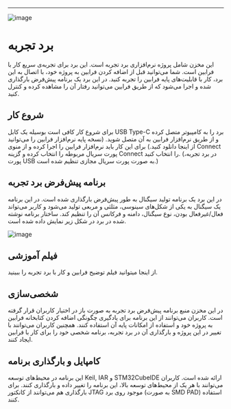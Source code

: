 ---

![image](https://github.com/user-attachments/assets/76127166-9ff9-4339-8715-aa4cfb48417a)


# برد تجربه

این مخزن شامل پروژه نرم‌افزاری برد تجربه است.
این برد برای تجربه‌ی سریع کار با فرابین است. شما می‌توانید قبل از اضافه کردن فرابین به پروژه خود، با اتصال به این برد، کار با قابلیت‌های پایه فرابین را تجربه کنید.
در این برد یک برنامه پیش‌فرض بارگذاری شده و اجرا می‌شود که از طریق فرابین می‌توانید رفتار آن را مشاهده کرده و کنترل کنید.


## شروع کار

برای شروع کار کافی است بوسیله یک کابل USB Type-C برد را به کامپیوتر متصل کرده و از طریق نرم‌افزار فرابین به آن متصل شوید. (نسخه پایه نرم‌افزار فرابین را می‌توانید از اینجا دانلود کنید.)
برای این کار باید نرم‌افزار فرابین را اجرا کرده و از منوی Connect پورت سریال مربوطه را انتخاب کرده و گزینه Connect را انتخاب کنید. (در برد تجربه، پورت USB به صورت پورت سریال مجازی تنظیم شده است.)


## برنامه پیش‌فرض برد تجربه

در این برد یک برنامه تولید سیگنال به طور پیش‌فرض بارگذاری شده است. در این برنامه یک سیگنال به یکی از شکل‌های سینوسی، مثلثی و مربعی تولید می‌شود و کاربر می‌تواند فعال/غیرفعال بودن، نوع سیگنال، دامنه و فرکانس آن را تنظیم کند. ساختار برنامه نوشته شده در برد در شکل زیر نمایش داده شده است.

![image](https://github.com/user-attachments/assets/8455624d-e843-4506-81d7-eb90fe01094c)


## فیلم آموزشی

از اینجا میتوانید فیلم توضیح فرابین و کار با برد تجربه را ببینید.


## شخصی‌سازی

در این مخزن منبع برنامه پیش‌فرض برد تجربه به صورت باز در اختیار کاربران قرار گرفته است.
کاربران می‌توانند از این برنامه برای یادگیری چگونگی اضافه کردن کتابخانه فرابین به پروژه خود و استفاده از امکانات پایه آن استفاده کنند.
همچنین کاربران می‌توانند با تغییر در این پروژه و بارگذاری آن در برد تجربه، برنامه شخصی خود را برای کار با فرابین ایجاد کنند.


## کامپایل و بارگذاری برنامه

این برنامه در محیط‌های توسعه Keil, IAR و STM32CubeIDE ارائه شده است.
کاربران می‌توانند با هر یک از محیط‌های توسعه بالا، این برنامه را تغییر داده و بارگذاری کنند. برای بارگذاری هم می‌توانند از کانکتور JTAG موجود روی برد (به صورت SMD PAD) استفاده کنند.

